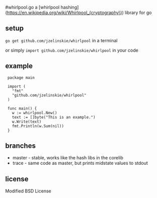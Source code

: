 #whirlpool.go
a [whirlpool hashing](https://en.wikipedia.org/wiki/Whirlpool_(cryptography\)) library for go

## setup

`go get github.com/jzelinskie/whirlpool` in a terminal

or simply
`import github.com/jzelinskie/whirlpool` in your code


## example

     package main

     import (
       "fmt"
       "github.com/jzelinskie/whirlpool"
     )
     
     func main() {
       w := whirlpool.New()
       text := []byte("This is an example.")
       w.Write(text)
       fmt.Println(w.Sum(nil))
     }

## branches

* master - stable, works like the hash libs in the corelib
* trace - same code as master, but prints midstate values to stdout

## license

Modified BSD License
